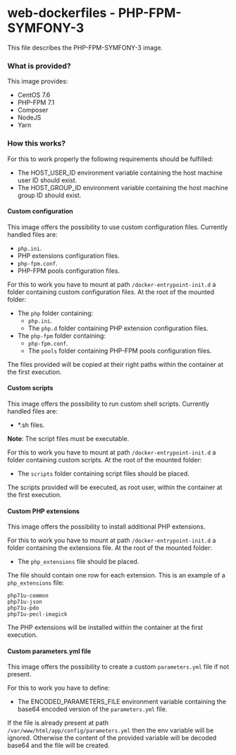# web-dockerfiles - PHP-FPM-SYMFONY-3
This file describes the PHP-FPM-SYMFONY-3 image.

### What is provided?
This image provides:

* CentOS 7.6
* PHP-FPM 7.1
* Composer
* NodeJS
* Yarn

### How this works?
For this to work properly the following requirements should be fulfilled:

* The HOST_USER_ID environment variable containing the host machine user ID should exist.
* The HOST_GROUP_ID environment variable containing the host machine group ID should exist.

#### Custom configuration 
This image offers the possibility to use custom configuration files.
Currently handled files are:

* `php.ini`.
* PHP extensions configuration files.
* `php-fpm.conf`.
* PHP-FPM pools configuration files.

For this to work you have to mount at path `/docker-entrypoint-init.d` a folder 
containing custom configuration files. At the root of the mounted folder:

* The `php` folder containing:
    * `php.ini`.
    * The `php.d` folder containing PHP extension configuration files.
* The `php-fpm` folder containing:
    * `php-fpm.conf`.
    * The `pools` folder containing PHP-FPM pools configuration files.

The files provided will be copied at their right paths within the container 
at the first execution.

#### Custom scripts 
This image offers the possibility to run custom shell scripts.
Currently handled files are:

* *.sh files.

**Note**: The script files must be executable.

For this to work you have to mount at path `/docker-entrypoint-init.d` a folder 
containing custom scripts. At the root of the mounted folder:

* The `scripts` folder containing script files should be placed.

The scripts provided will be executed, as root user, within the container at the first execution.

#### Custom PHP extensions
This image offers the possibility to install additional PHP extensions.
 
For this to work you have to mount at path `/docker-entrypoint-init.d` a folder 
containing the extensions file. At the root of the mounted folder:
 
* The `php_extensions` file should be placed.
 
The file should contain one row for each extension. This is an example of a `php_extensions` file:

```
php71u-common
php71u-json
php71u-pdo
php71u-pecl-imagick
```
 
The PHP extensions will be installed within the container at the first execution.

#### Custom parameters.yml file
This image offers the possibility to create a custom `parameters.yml` file if not present.

For this to work you have to define:
* The ENCODED_PARAMETERS_FILE environment variable containing the base64 encoded version of the `parameters.yml` file.

If the file is already present at path `/var/www/html/app/config/parameters.yml` then the env variable will be ignored. 
Otherwise the content of the provided variable will be decoded base64 and the file will be created.

